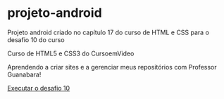# projeto-android
Projeto android criado no capítulo 17 do curso de HTML e CSS para o desafio 10 do curso

Curso de HTML5 e CSS3 do CursoemVideo

Aprendendo a criar sites e a gerenciar meus repositórios com Professor Guanabara!

<a href="https://claraaps.github.io/HTML-CSS/exercicios/desafios/d010/android.html" target="_blank">Executar o desafio 10</a>
